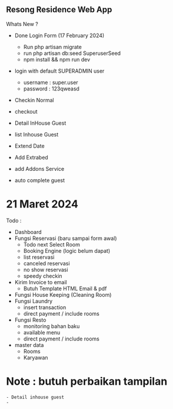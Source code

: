 ## Resong Residence Web App
Whats New ?

- Done Login Form (17 February 2024)
    - Run php artisan migrate
    - run php artisan db:seed SuperuserSeed
    - npm install && npm run dev
- login with default SUPERADMIN user
    - username : super.user
    - password : 123qweasd

- Checkin Normal
- checkout
- Detail InHouse Guest
- list Inhouse Guest
- Extend Date
- Add Extrabed
- add Addons Service
- auto complete guest

# 21 Maret 2024
Todo :
- Dashboard
- Fungsi Reservasi (baru sampai form awal)
    - Todo next Select Room
    - Booking Engine (logic belum dapat)
    - list reservasi
    - canceled reservasi
    - no show reservasi
    - speedy checkin
- Kirim Invoice to email
    - Butuh Template HTML Email & pdf 
- Fungsi House Keeping (Cleaning Room)
- Fungsi Laundry
    - insert transaction
    - direct payment / include rooms
- Fungsi Resto
    - monitoring bahan baku
    - available menu
    - direct payment / include rooms
- master data
    - Rooms
    - Karyawan

# Note : butuh perbaikan tampilan 
    - Detail inhouse guest
    - 